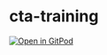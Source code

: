 # cta-training

[![Open in GitPod](https://gitpod.io/button/open-in-gitpod.svg)](https://gitpod.io#https://github.com/manuelmorenodev/cta-training)
